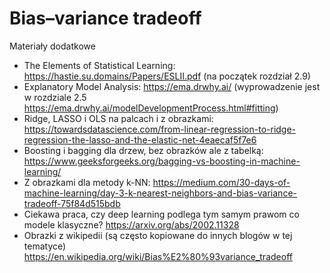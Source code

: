 # Bias–variance tradeoff

Materiały dodatkowe

* The Elements of Statistical Learning: https://hastie.su.domains/Papers/ESLII.pdf (na początek rozdział 2.9)
* Explanatory Model Analysis: https://ema.drwhy.ai/ (wyprowadzenie jest w rozdziale 2.5 https://ema.drwhy.ai/modelDevelopmentProcess.html#fitting)
* Ridge, LASSO i OLS na palcach i z obrazkami: https://towardsdatascience.com/from-linear-regression-to-ridge-regression-the-lasso-and-the-elastic-net-4eaecaf5f7e6
* Boosting i bagging dla drzew, bez obrazków ale z tabelką: https://www.geeksforgeeks.org/bagging-vs-boosting-in-machine-learning/
* Z obrazkami dla metody k-NN: https://medium.com/30-days-of-machine-learning/day-3-k-nearest-neighbors-and-bias-variance-tradeoff-75f84d515bdb
* Ciekawa praca, czy deep learning podlega tym samym prawom co modele klasyczne? https://arxiv.org/abs/2002.11328
* Obrazki z wikipedii (są często kopiowane do innych blogów w tej tematyce) https://en.wikipedia.org/wiki/Bias%E2%80%93variance_tradeoff
